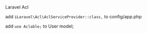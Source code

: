 Laravel Acl

add `iLaravel\Acl\AclServiceProvider::class,` to config/app.php

add `use Aclable;` to User model;